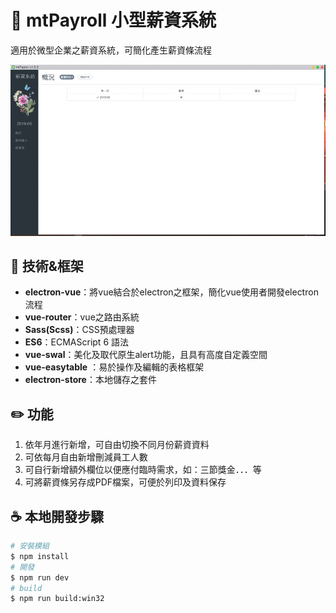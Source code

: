 
# :art: mtPayroll 小型薪資系統



適用於微型企業之薪資系統，可簡化產生薪資條流程

![image](https://raw.githubusercontent.com/motea927/mt-payroll/master/demo/img/demo.gif)

## :page_facing_up: 技術&框架

- **electron-vue**：將vue結合於electron之框架，簡化vue使用者開發electron流程
- **vue-router**：vue之路由系統
- **Sass(Scss)**：CSS預處理器
- **ES6**：ECMAScript 6 語法
- **vue-swal**：美化及取代原生alert功能，且具有高度自定義空間
- **vue-easytable** ：易於操作及編輯的表格框架
- **electron-store**：本地儲存之套件

## :pencil2: 功能

1. 依年月進行新增，可自由切換不同月份薪資資料
2. 可依每月自由新增刪減員工人數
3. 可自行新增額外欄位以便應付臨時需求，如：三節獎金．．．等
4. 可將薪資條另存成PDF檔案，可便於列印及資料保存

## :coffee: 本地開發步驟

``` bash
# 安裝模組
$ npm install
# 開發
$ npm run dev
# build
$ npm run build:win32
```